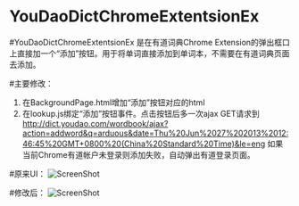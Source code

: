 YouDaoDictChromeExtentsionEx
============================

#YouDaoDictChromeExtentsionEx 是在有道词典Chrome Extension的弹出框口上直接加一个“添加”按钮。用于将单词直接添加到单词本，不需要在有道词典页面去添加。

#主要修改：
1. 在BackgroundPage.html增加“添加”按钮对应的html
2. 在lookup.js绑定“添加”按钮事件。点击按钮后多一次ajax GET请求到
http://dict.youdao.com/wordbook/ajax?action=addword&q=arduous&date=Thu%20Jun%2027%202013%2012:46:45%20GMT+0800%20(China%20Standard%20Time)&le=eng
如果当前Chrome有道帐户未登录则添加失败，自动弹出有道登录页面。

#原来UI：
![ScreenShot](https://raw.github.com/airbai/YouDaoDictChromeExtentsionEx/master/screenshots/original.png)

#修改后：
![ScreenShot](https://raw.github.com/airbai/YouDaoDictChromeExtentsionEx/master/screenshots/updated.png)
